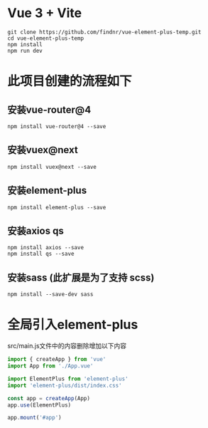 <!--
 * @Author: 程英明
 * @Date: 2021-11-25 09:02:21
 * @LastEditTime: 2021-11-25 09:46:37
 * @LastEditors: 程英明
 * @Description: 
 * @FilePath: \vue-element-puls-temp\README.md
 * QQ:504875043@qq.com
-->
# Vue 3 + Vite
```shell
git clone https://github.com/findnr/vue-element-plus-temp.git
cd vue-element-plus-temp
npm install
npm run dev
```
# 此项目创建的流程如下
## 安装vue-router@4
```shell
npm install vue-router@4 --save
```
## 安装vuex@next
```shell
npm install vuex@next --save
```
## 安装element-plus
```shell
npm install element-plus --save
```
## 安装axios qs
```shell
npm install axios --save
npm install qs --save
```
## 安装sass (此扩展是为了支持 scss)
```shell
npm install --save-dev sass
```
# 全局引入element-plus
src/main.js文件中的内容删除增加以下内容
```javascript
import { createApp } from 'vue'
import App from './App.vue'

import ElementPlus from 'element-plus'
import 'element-plus/dist/index.css'

const app = createApp(App)
app.use(ElementPlus)

app.mount('#app')
```


